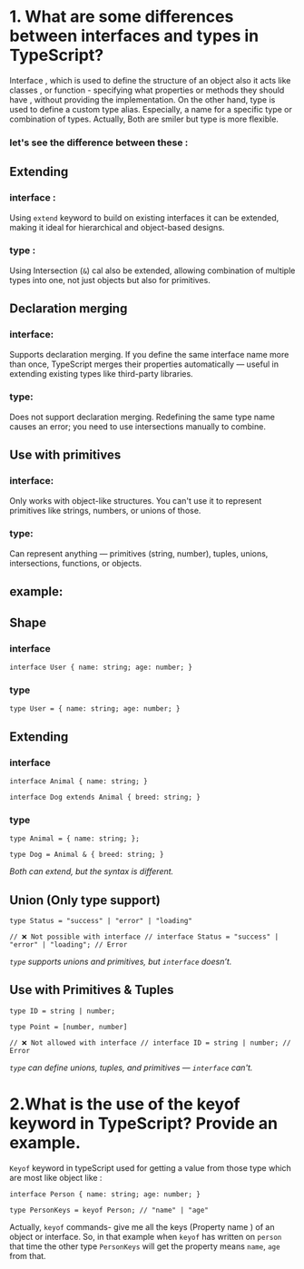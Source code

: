 # 1. What are some differences between interfaces and types in TypeScript?

Interface , which is used to define the structure of an object also it acts like classes , or function - specifying what properties or methods they should have , without providing the implementation. On the other hand, type is used to define a custom type alias. Especially, a name for a specific type or combination of types. Actually,
Both are smiler but type is more flexible.

### let's see the difference between these :

## Extending

### interface :

Using `extend` keyword to build on existing interfaces it can be extended, making it ideal for hierarchical and object-based designs.

### type :

Using Intersection (`&`) cal also be extended, allowing combination of multiple types into one, not just objects but also for primitives.

## Declaration merging

### interface:

Supports declaration merging. If you define the same interface name more than once, TypeScript merges their properties automatically — useful in extending existing types like third-party libraries.

### type:

Does not support declaration merging. Redefining the same type name causes an error; you need to use intersections manually to combine.

## Use with primitives

### interface:

Only works with object-like structures. You can't use it to represent primitives like strings, numbers, or unions of those.

### type:

Can represent anything — primitives (string, number), tuples, unions, intersections, functions, or objects.

## example:

## Shape

### interface

`interface User {
  name: string;
  age: number;
}`

### type

`type User = {
  name: string;
  age: number;
}`

## Extending

### interface

`interface Animal {
name: string;
}`

`interface Dog extends Animal {
breed: string;
}`

### type

`type Animal = {
name: string;
};`

`type Dog = Animal & {
breed: string;
}`

_Both can extend, but the syntax is different._

## Union (Only type support)

`type Status = "success" | "error" | "loading"`

`// ❌ Not possible with interface
// interface Status = "success" | "error" | "loading"; // Error`

_`type` supports unions and primitives, but `interface` doesn’t._

## Use with Primitives & Tuples

`type ID = string | number;`

`type Point = [number, number]`

`// ❌ Not allowed with interface
// interface ID = string | number; // Error`

_`type` can define unions, tuples, and primitives — `interface` can't._

# 2.What is the use of the keyof keyword in TypeScript? Provide an example.

`Keyof` keyword in typeScript used for getting a value from those type which are most like object like :

`interface Person {
  name: string;
  age: number;
}`

`type PersonKeys = keyof Person; // "name" | "age"`

Actually, `keyof` commands- give me all the keys (Property name ) of an object or interface. So, in that example when `keyof` has written on `person` that time the other type `PersonKeys` will get the property means `name`, `age` from that.
